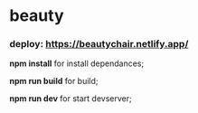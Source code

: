 # beauty

### deploy: https://beautychair.netlify.app/

**npm install** for install dependances;

**npm run build** for build;

**npm run dev** for start devserver;
